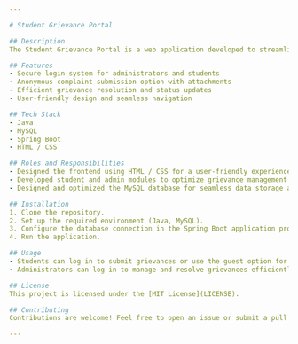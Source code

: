 ```yaml
---

# Student Grievance Portal

## Description
The Student Grievance Portal is a web application developed to streamline the handling of grievances from students. It provides a platform for students to raise their concerns anonymously or with secure logins. Administrators can efficiently manage and resolve these grievances, ensuring a smoother workflow.

## Features
- Secure login system for administrators and students
- Anonymous complaint submission option with attachments
- Efficient grievance resolution and status updates
- User-friendly design and seamless navigation

## Tech Stack
- Java
- MySQL
- Spring Boot
- HTML / CSS

## Roles and Responsibilities
- Designed the frontend using HTML / CSS for a user-friendly experience.
- Developed student and admin modules to optimize grievance management processes.
- Designed and optimized the MySQL database for seamless data storage and retrieval.

## Installation
1. Clone the repository.
2. Set up the required environment (Java, MySQL).
3. Configure the database connection in the Spring Boot application properties.
4. Run the application.

## Usage
- Students can log in to submit grievances or use the guest option for anonymous complaints.
- Administrators can log in to manage and resolve grievances efficiently.

## License
This project is licensed under the [MIT License](LICENSE).

## Contributing
Contributions are welcome! Feel free to open an issue or submit a pull request.

---
```

